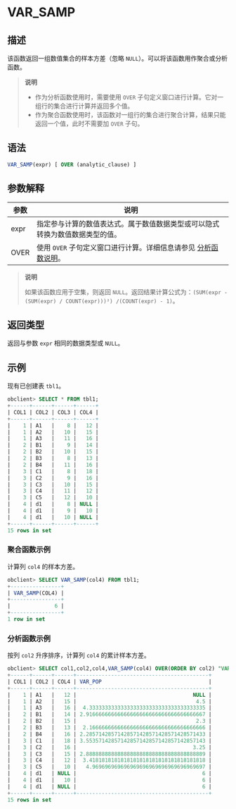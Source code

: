 # VAR_SAMP

## 描述

该函数返回一组数值集合的样本方差（忽略 `NULL`）。可以将该函数用作聚合或分析函数。

>**说明**
>
>* 作为分析函数使用时，需要使用 `OVER` 子句定义窗口进行计算。它对一组行的集合进行计算并返回多个值。
>* 作为聚合函数使用时，该函数对一组行的集合进行聚合计算，结果只能返回一个值，此时不需要加 `OVER` 子句。

## 语法

```sql
VAR_SAMP(expr) [ OVER (analytic_clause) ]
```

## 参数解释

|  参数  |                                           说明                                            |
|------|-----------------------------------------------------------------------------------------|
| expr | 指定参与计算的数值表达式。属于数值数据类型或可以隐式转换为数值数据类型的值。                                                  |
| OVER | 使用 `OVER` 子句定义窗口进行计算。详细信息请参见 [分析函数说明](../4.analysis-functions-2/1.window-function-description.md)。 |

>**说明**
>
>如果该函数应用于空集，则返回 `NULL`。返回结果计算公式为：`(SUM(expr - (SUM(expr) / COUNT(expr)))²) /(COUNT(expr) - 1)`。

## 返回类型

返回与参数 `expr` 相同的数据类型或 `NULL`。

## 示例

现有已创建表 `tbl1`。

```sql
obclient> SELECT * FROM tbl1;
+------+------+------+------+
| COL1 | COL2 | COL3 | COL4 |
+------+------+------+------+
|    1 | A1   |    8 |   12 |
|    1 | A2   |   10 |   15 |
|    1 | A3   |   11 |   16 |
|    2 | B1   |    9 |   14 |
|    2 | B2   |   10 |   15 |
|    2 | B3   |    8 |   13 |
|    2 | B4   |   11 |   16 |
|    3 | C1   |    8 |   18 |
|    3 | C2   |    9 |   16 |
|    3 | C3   |   10 |   15 |
|    3 | C4   |   11 |   12 |
|    3 | C5   |   12 |   10 |
|    4 | d1   |    8 | NULL |
|    4 | d1   |    9 |   10 |
|    4 | d1   |   10 | NULL |
+------+------+------+------+
15 rows in set
```

### 聚合函数示例

计算列 `col4` 的样本方差。

```sql
obclient> SELECT VAR_SAMP(col4) FROM tbl1;
+----------------+
| VAR_SAMP(COL4) |
+----------------+
|              6 |
+----------------+
1 row in set
```

### 分析函数示例

按列 `col2` 升序排序，计算列 `col4` 的累计样本方差。

```sql
obclient> SELECT col1,col2,col4,VAR_SAMP(col4) OVER(ORDER BY col2) "VAR_POP" FROM tbl1;
+------+------+------+------------------------------------------+
| COL1 | COL2 | COL4 | VAR_POP                                  |
+------+------+------+------------------------------------------+
|    1 | A1   |   12 |                                     NULL |
|    1 | A2   |   15 |                                      4.5 |
|    1 | A3   |   16 |  4.3333333333333333333333333333333333335 |
|    2 | B1   |   14 | 2.91666666666666666666666666666666666667 |
|    2 | B2   |   15 |                                      2.3 |
|    2 | B3   |   13 |  2.1666666666666666666666666666666666666 |
|    2 | B4   |   16 | 2.28571428571428571428571428571428571433 |
|    3 | C1   |   18 | 3.55357142857142857142857142857142857143 |
|    3 | C2   |   16 |                                     3.25 |
|    3 | C3   |   15 | 2.88888888888888888888888888888888888889 |
|    3 | C4   |   12 |  3.4181818181818181818181818181818181818 |
|    3 | C5   |   10 |   4.969696969696969696969696969696969697 |
|    4 | d1   | NULL |                                        6 |
|    4 | d1   |   10 |                                        6 |
|    4 | d1   | NULL |                                        6 |
+------+------+------+------------------------------------------+
15 rows in set
```
